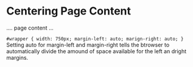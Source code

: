 # Centering Page Content
<body>
  <div id="wrapper">
    .... page content ...
  </div>
</body>

`#wrapper {
  width: 750px;
  margin-left: auto;
  marign-right: auto;
}`
Setting auto for margin-left and margin-right tells the btrowser to automatically divide the amound of space available for the left an dright margins.

